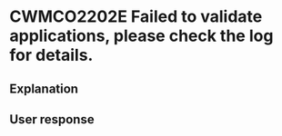 # CWMCO2202E Failed to validate applications, please check the log for details.

## Explanation

## User response